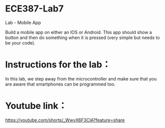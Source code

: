 # ECE387-Lab7
Lab - Mobile App

Build a mobile app on either an IOS or Android.  This app should show a button and then do something when it is pressed (very simple but needs to be your code).

# Instructions for the lab：
In this lab, we step away from the microcontroller and make sure that you are aware that smartphones can be programmed too.

# Youtube link：
https://youtube.com/shorts/_WwvX6F3ClA?feature=share
